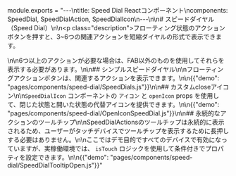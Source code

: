 module.exports = "---\ntitle: Speed Dial Reactコンポーネント\ncomponents: SpeedDial, SpeedDialAction, SpeedDialIcon\n---\n\n# スピードダイヤル（Speed Dial）\n\n<p class=\"description\">フローティング状態のアクションボタンを押すと、3~6つの関連アクションを短縮ダイヤルの形式で表示できます。</p>\n\n6つ以上のアクションが必要な場合は、FAB以外のものを使用してそれらを表示する必要があります。\n\n## シンプルスピードダイヤル\n\nフローティングアクションボタンは、関連するアクションを表示できます。\n\n{{\"demo\": \"pages/components/speed-dial/SpeedDials.js\"}}\n\n## カスタムcloseアイコン\n\n`SpeedDialIcon` コンポーネントの `アイコン` と `openIcon` props を使用して、閉じた状態と開いた状態の代替アイコンを提供できます。\n\n{{\"demo\": \"pages/components/speed-dial/OpenIconSpeedDial.js\"}}\n\n## 永続的なアクションのツールチップ\n\nSpeedDialActionsのツールチップは永続的に表示されるため、ユーザーがタッチデバイスでツールチップを表示するために長押しする必要はありません。\n\nここではデモ目的ですべてのデバイスで有効になっていますが、実稼働環境では、 `isTouch` ロジックを使用して条件付きでプロパティを設定できます。\n\n{{\"demo\": \"pages/components/speed-dial/SpeedDialTooltipOpen.js\"}}"